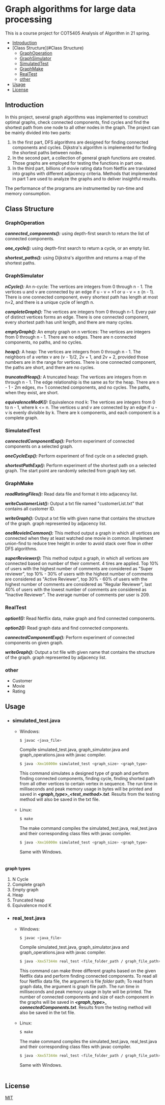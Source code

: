 # Graph algorithms for large data processing

This is a course project for COT5405 Analysis of Algorithm in 21 spring.

- [Introduction](#Introduction)
- [Class Structure](#Class Structure)
    - [GraphOperation](#GraphOperation)
    - [GraphSimulator](#GraphSimulator)
    - [SimulatedTest](#SimulatedTest)
    - [GraphMake](#GraphMake)
    - [RealTest](#RealTest)
    - [other](#other)
- [Usage](#Usage)
- [License](#license)

## Introduction

In this project, several graph algorithms was implemented to construct optimal graphs, check connected components, find
cycles and find the shortest path from one node to all other nodes in the graph. The project can be mainly divided into
two parts:

1. In the first part, DFS algorithms are designed for finding connected components and cycles. Dijkstra's algorithm is
   implemented for finding the shortest paths between nodes.
2. In the second part, a collection of general graph functions are created. Those graphs are employed for testing the
   functions in part one.
3. In the third part, billions of movie rating data from Netflix are translated into graphs with different adjacency
   criteria. Methods that implemented in part 1 are used to analyze the graphs and to deliver insightful results.

The performance of the programs are instrumented by run-time and memory consumption.

## Class Structure

### GraphOperation

***connected_components():*** using depth-first search to return the list of connected components.

***one_cycle():*** using depth-first search to return a cycle, or an empty list.

***shortest_paths():*** using Dijkstra's algorithm and returns a map of the shortest paths.

### GraphSimulator

***nCycle():*** An n-cycle: The vertices are integers from 0 through n - 1. The vertices u and v are connected by an
edge if u - v = ±1 or u - v = ± (n - 1). There is one connected component, every shortest path has length at most n=2,
and there is a unique cycle of length n.

***completeGraph():*** The vertices are integers from 0 through n-1. Every pair of distinct vertices forms an edge.
There is one connected component, every shortest path has unit length, and there are many cycles.

***emptyGraph():*** An empty graph on n vertices: The vertices are integers from 0 through n - 1. There are no edges.
There are n connected components, no paths, and no cycles.

***heap():*** A heap: The vertices are integers from 0 through n - 1. The neighbors of a vertex v are (v - 1)/2, 2v + 1,
and 2v + 2, provided those numbers are in the range for vertices. There is one connected component, the paths are short,
and there are no cycles.

***truncatedHeap():*** A truncated heap: The vertices are integers from m through n - 1. The edge relationship is the
same as for the heap. There are n - 1 - 2m edges, m+ 1 connected components, and no cycles. The paths, when they exist,
are short.

***equivalenceModK():*** Equivalence mod k: The vertices are integers from 0 to n - 1, where k <= n. The vertices u and
v are connected by an edge if u - v is evenly divisible by k. There are k components, and each component is a complete
graph.

### SimulatedTest

***connectedComponentExp():*** Perform experiment of connected components on a selected graph.

***oneCycleExp():*** Perform experiment of find cycle on a selected graph.

***shortestPathExp():*** Perform experiment of the shortest path on a selected graph. The start point are randomly
selected from graph key set.

### GraphMake

***readRatingFiles():*** Read data file and format it into adjacency list.

***writeCustomerList():*** Output a txt file named "customerList.txt" that contains all customer ID.

***writeGraph():*** Output a txt file with given name that contains the structure of the graph. graph represented by
adjacency list.

***oneMovieInCommon():*** This method output a graph in which all vertices are connected when they at least watched one
movie in common. Implement union-find to reduce tree height in order to avoid stack over flow in other DFS algorithms.

***superReviewer():*** This method output a graph, in which all vertices are connected based on number of their comment.
4 tires are applied. Top 10% of users with the highest number of comments are considered as "Super reviewer", top 10% -
30% of users with the highest number of comments are considered as "Active Reviewer", top 30% - 60% of users with the
highest number of comments are considered as "Regular Reviewer", last 40% of users with the lowest number of comments
are considered as "Inactive Reviewer". The average number of comments per user is 209.

### RealTest

***option1():*** Read Netflix data, make graph and find connected components.

***option2():*** Read graph data and find connected components.

***connectedComponentExp():*** Perform experiment of connected components on given graph.

***writeGraph():*** Output a txt file with given name that contains the structure of the graph. graph represented by
adjacency list.

### other

* Customer
* Movie
* Rating

## Usage

* ### simulated_test.java

    * Windows:
        ```bash
      $ javac <java_file>
        ```
      Compile simulated_test.java, graph_simulator.java and graph_operations.java with javac compiler.
      ```bash
      $ java -Xmx16000m simulated_test <graph_size> <graph_type>
      ```
      This command simulates a designed type of graph and perform finding connected components, finding cycle, finding
      shorted path from all other vertices to certain vertex in sequence. The run time in milliseconds and peak memory
      usage in bytes will be printed and saved in ***<graph_type>_<test_method>.txt***. Results from the testing method
      will also be saved in the txt file.
      <br/>
      <br/>
    * Linux:
        ```bash
        $ make
      ```
      The make command compiles the simulated_test.java, real_test.java and their corresponding class files with javac
      compiler.
        ```bash
        $ java -Xmx16000m simulated_test <graph_size> <graph_type>
      ```
      Same with Windows.
      <br/>
      <br/>

#### graph types

1. N Cycle
2. Complete graph
3. Empty graph
4. Heap
5. Truncated heap
6. Equivalence mod K

* ### real_test.java
    * Windows:
        ```bash
      $ javac <java_file>
        ```
      Compile simulated_test.java, graph_simulator.java and graph_operations.java with javac compiler.
      ```bash
      $ java -Xmx57344m real_test <file_folder_path / graph_file_path> 
      ```
      This command can make three different graphs based on the given Netflix data and perform finding connected
      components. To read all four Netflix data file, the argument is file *folder* path; To read from graph data, the
      argument is graph file path. The run time in milliseconds and peak memory usage in byte will be printed. The
      number of connected components and size of each component in the graphs will be saved in ***<graph_type>_
      connectedComponents.txt***. Results from the testing method will also be saved in the txt file.
      <br/>
      <br/>
    * Linux:
        ```bash
        $ make
      ```
      The make command compiles the simulated_test.java, real_test.java and their corresponding class files with javac
      compiler.
        ```bash
        $ java -Xmx57344m real_test <file_folder_path / graph_file_path>
      ```
      Same with Windows.
      <br/>
      <br/>

## License

[MIT](https://choosealicense.com/licenses/mit/)